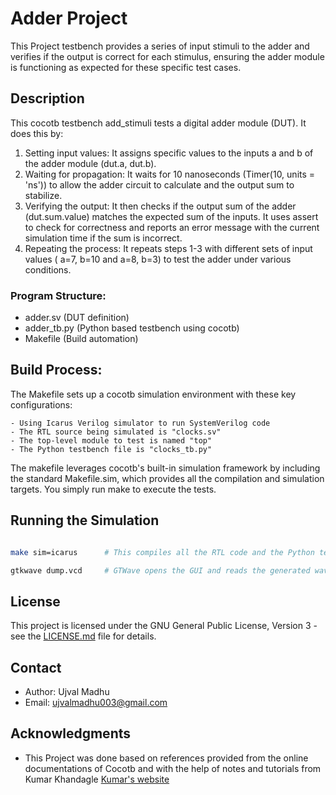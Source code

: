 # Adder Project

This Project testbench provides a series of input stimuli to the adder and verifies if the output is correct for each stimulus, ensuring the adder module is functioning as expected for these specific test cases.



## Description

This cocotb testbench add_stimuli tests a digital adder module (DUT). It does this by:

1. Setting input values: It assigns specific values to the inputs a and b of the adder module (dut.a, dut.b).
2. Waiting for propagation: It waits for 10 nanoseconds (Timer(10, units = 'ns')) to allow the adder circuit to calculate and the output sum to stabilize.
3. Verifying the output: It then checks if the output sum of the adder (dut.sum.value) matches the expected sum of the inputs. It uses assert to check for correctness and reports an error message with the current simulation time if the sum is incorrect.
4. Repeating the process: It repeats steps 1-3 with different sets of input values ( a=7, b=10 and a=8, b=3) to test the adder under various conditions.

### Program Structure:


- adder.sv    (DUT definition)
- adder_tb.py (Python based testbench using cocotb)
- Makefile     (Build automation)


## Build Process:

The Makefile sets up a cocotb simulation environment with these key configurations:

    - Using Icarus Verilog simulator to run SystemVerilog code
    - The RTL source being simulated is "clocks.sv"
    - The top-level module to test is named "top"
    - The Python testbench file is "clocks_tb.py"

The makefile leverages cocotb's built-in simulation framework by including the standard Makefile.sim, which provides all the compilation and simulation targets. You simply run make to execute the tests.

## Running the Simulation

```bash

make sim=icarus      # This compiles all the RTL code and the Python testbench and generates the dump.vcd waveform dump file

gtkwave dump.vcd     # GTWave opens the GUI and reads the generated waveform dump file

```


## License

This project is licensed under the GNU General Public License, Version 3 - see the [LICENSE.md](../LICENSE.md) file for details.

## Contact

- Author: Ujval Madhu
- Email: ujvalmadhu003@gmail.com

## Acknowledgments

- This Project was done based on references provided from the online documentations of Cocotb and with the help of notes and tutorials from Kumar Khandagle [Kumar's website](https://namaste-fpga.com/#/)
